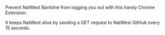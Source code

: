 Prevent NatWest Bankline from logging you out with this handy Chrome Extension.

It keeps NatWest alive by sending a GET request to NatWest GitHub every 15 seconds.
